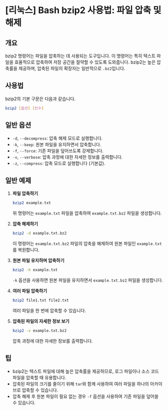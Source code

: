 # [리눅스] Bash bzip2 사용법: 파일 압축 및 해제

## 개요
bzip2 명령어는 파일을 압축하는 데 사용되는 도구입니다. 이 명령어는 특히 텍스트 파일을 효율적으로 압축하여 저장 공간을 절약할 수 있도록 도와줍니다. bzip2는 높은 압축률을 제공하며, 압축된 파일의 확장자는 일반적으로 `.bz2`입니다.

## 사용법
bzip2의 기본 구문은 다음과 같습니다.

```bash
bzip2 [옵션] [인수]
```

## 일반 옵션
- `-d`, `--decompress`: 압축 해제 모드로 실행합니다.
- `-k`, `--keep`: 원본 파일을 유지하면서 압축합니다.
- `-f`, `--force`: 기존 파일을 덮어쓰도록 강제합니다.
- `-v`, `--verbose`: 압축 과정에 대한 자세한 정보를 출력합니다.
- `-z`, `--compress`: 압축 모드로 실행합니다 (기본값).

## 일반 예제
1. **파일 압축하기**
   ```bash
   bzip2 example.txt
   ```
   위 명령어는 `example.txt` 파일을 압축하여 `example.txt.bz2` 파일을 생성합니다.

2. **압축 해제하기**
   ```bash
   bzip2 -d example.txt.bz2
   ```
   이 명령어는 `example.txt.bz2` 파일의 압축을 해제하여 원본 파일인 `example.txt`를 복원합니다.

3. **원본 파일 유지하며 압축하기**
   ```bash
   bzip2 -k example.txt
   ```
   `-k` 옵션을 사용하면 원본 파일을 유지하면서 `example.txt.bz2` 파일을 생성합니다.

4. **여러 파일 압축하기**
   ```bash
   bzip2 file1.txt file2.txt
   ```
   여러 파일을 한 번에 압축할 수 있습니다.

5. **압축된 파일의 자세한 정보 보기**
   ```bash
   bzip2 -v example.txt.bz2
   ```
   압축 과정에 대한 자세한 정보를 출력합니다.

## 팁
- bzip2는 텍스트 파일에 대해 높은 압축률을 제공하므로, 로그 파일이나 소스 코드 파일을 압축할 때 유용합니다.
- 압축된 파일의 크기를 줄이기 위해 `tar`와 함께 사용하여 여러 파일을 하나의 아카이브로 압축할 수 있습니다.
- 압축 해제 후 원본 파일이 필요 없는 경우 `-f` 옵션을 사용하여 기존 파일을 덮어쓸 수 있습니다.